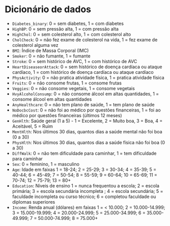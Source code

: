 # Dicionário de dados

- `Diabetes_binary`: 0 = sem diabetes, 1 = com diabetes
- `HighBP`: 0 = sem pressão alta, 1 = com pressão alta
- `HighChol`: 0 = sem colesterol alto, 1 = com colesterol alto
- `CholCheck`: 0 = não fez exame de colesterol na vida, 1 = fez exame de colesterol alguma vez
- `BMI`: Índice de Massa Corporal (IMC)
- `Smoker`: 0 = não fumante, 1 = fumante
- `Stroke`: 0 = sem histórico de AVC, 1 = com histórico de AVC
- `HeartDiseaseorAttack`: 0 = sem histórico de doença cardíaca ou ataque cardíaco, 1 = com histórico de doença cardíaca ou ataque cardíaco
- `PhysActivity`: 0 = não pratica atividade física, 1 = pratica atividade física
- `Fruits`: 0 = não consome frutas, 1 = consome frutas
- `Veggies`: 0 = não consome vegetais, 1 = consome vegetais
- `HvyAlcoholConsump`: 0 = não consome álcool em altas quantidades, 1 = consome álcool em altas quantidades
- `AnyHealthcare`: 0 = não tem plano de saúde, 1 = tem plano de saúde
- `NoDocbcCost`: 0 = não foi ao médico por questões financeiras, 1 = foi ao médico por questões financeiras (últimos 12 meses)
- `GenHlth`: Saúde geral (1 a 5) - 1 = Excelente, 2 = Muito boa, 3 = Boa, 4 = Aceitável, 5 = Ruim
- `MentHlth`: Nos últimos 30 dias, quantos dias a saúde mental não foi boa (0 a 30)
- `PhysHlth`: Nos últimos 30 dias, quantos dias a saúde física não foi boa (0 a 30)
- `DiffWalk`: 0 = não tem dificuldade para caminhar, 1 = tem dificuldade para caminhar
- `Sex`: 0 = feminino, 1 = masculino
- `Age`: Idade em faixas 1 = 18-24; 2 = 25-29; 3 = 30-34; 4 = 35-39; 5 = 40-44; 6 = 45-49; 7 = 50-54; 8 = 55-59; 9 = 60-64; 10 = 65-69; 11 = 70-74; 12 = 75-79; 13 = 80+
- `Education`: Níveis de ensino 1 = nunca frequentou a escola; 2 = escola primária; 3 = escola secundária incompleta ; 4 = escola secundária; 5 = faculdade incompleta ou curso técnico; 6 = completou faculdade ou diplomas superiores
- `Income`: Renda anual (dólares) em faixas 1 = < 10.000; 2 = 10.000-14.999; 3 = 15.000-19.999; 4 = 20.000-24.999; 5 = 25.000-34.999; 6 = 35.000-49.999; 7 = 50.000-74.999; 8 = 75.000+

